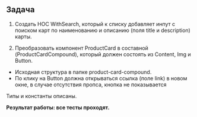 ## Задача

1. Cоздать HOC WithSearch, который к списку добавляет инпут с поиском карт по наименованию и описанию (поля title и description) карты.

2. Преобразовать компонент ProductCard в составной (ProductCardCompound), который должен состоять из Content, Img и Button.
 - Исходная структура в папке product-card-compound.
 - По клику на Button должна открываться ссылка (поле link) в новом окне, в случае отсутствия пропса, кнопка не показывается

Типы и константы описаны.

**Результат работы: все тесты проходят.**
